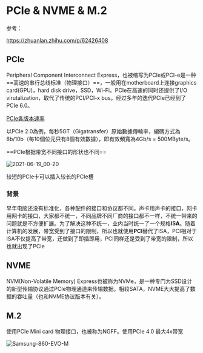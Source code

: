 # PCIe & NVME & M.2

参考：

https://zhuanlan.zhihu.com/p/62426408

## PCIe

Peripheral Component Interconnect Express，也被缩写为PCIe或PCI-e是一种==高速的串行总线标准（物理接口）==，一般用在motherboard上连接graphics card(GPU)，hard disk drive，SSD，Wi-Fi。PCIe在高速的同时还提供了I/O virutalization，取代了传统的PCI/PCI-x bus。经过多年的迭代PCIe已经到了PCIe 6.0。

[PCIe各版本速率](https://zh.wikipedia.org/wiki/PCI_Express)

以PCIe 2.0為例，每秒5GT（Gigatransfer）原始數據傳輸率，編碼方式為8b/10b（每10個位元只有8個有效數據），即有效頻寬為4Gb/s = 500MByte/s。

==PCIe根据带宽不同接口的形状也不同==

![2021-06-19_00-20](https://cdn.jsdelivr.net/gh/dhay3/image-repo@master/20210601/2021-06-19_00-20.2q5770dbetc0.png)

较短的PCIe卡可以插入较长的PCIe槽

### 背景

早年电脑还没有标准化，各种配件的接口和协议都不同。声卡用声卡的接口，网卡用网卡的接口，大家都不统一，不同品牌不同厂商的接口都不一样，不统一带来的问题就是不方便扩展。为了解决这种不统一，业内当时统一了一个规格**ISA**。随着计算机的发展，带宽受到了接口的限制，所以也就使用**PCI**替代了ISA，PCI相对于ISA不仅提高了带宽，还做到了即插即用，PCI同样还是受到了带宽的限制，所以也就出现了PCIe

## NVME

NVM(Non-Volatile Memory) Express也被称为NVMe，是一种专门为SSD设计的新型传输协议通过PCIe物理通道来传输数据。相较SATA，NVME大大提高了数据的吞吐量（也和NVME协议版本有关）。

## M.2

使用PCIe Mini card 物理接口，也被称为NGFF。使用PCIe 4.0 最大4x带宽

![Samsung-860-EVO-M](https://cdn.jsdelivr.net/gh/dhay3/image-repo@master/20210601/Samsung-860-EVO-M.2-SSD-2.7eiu9rh2xyw0.jpg)





